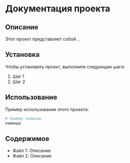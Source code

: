 # Документация проекта

## Описание
Этот проект представляет собой ..

## Установка
Чтобы установить проект, выполните следующие шаги:

1. Шаг 1
2. Шаг 2

## Использование
Пример использования этого проекта:

```bash
# Пример команды
команда
```

## Содержимое
- Файл 1: Описание
- Файл 2: Описание